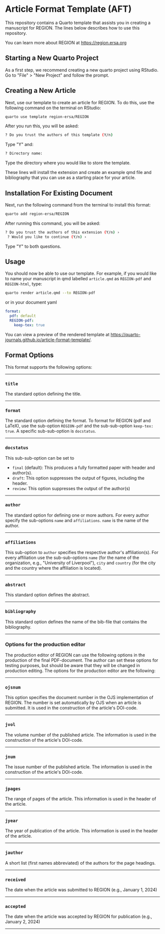 # Article Format Template (AFT)

This repository contains a Quarto template that assists you in creating a manuscript for
REGION. The lines below describes how to use this repository. 

You can learn more about REGION at <https://region.ersa.org>

## Starting a New Quarto Project

As a first step, we recommend creating a new quarto project using RStudio. Go to "File" > "New Project" and follow the prompt.

## Creating a New Article

Next, use our template to create an article for REGION. To do
this, use the following command on the terminal on RStudio:

``` bash
quarto use template region-ersa/REGION
```
After you run this, you will be asked:

``` bash
? Do you trust the authors of this template (Y/n)
```
Type "Y" and:

``` bash
? Directory name:
```
Type the directory where you would like to store the template.

These lines will install the extension and create an example qmd file and
bibliography that you can use as a starting place for your article.

## Installation For Existing Document

Next, run the following command from the terminal to install this format:

``` bash
quarto add region-ersa/REGION
```
After running this command, you will be asked:

``` bash
? Do you trust the authors of this extension (Y/n) ›
 ? Would you like to continue (Y/n) ›
```

Type "Y" to both questions.

## Usage

You should now be able to use our template. For example, if you would like to name your manuscript in qmd labelled `article.qmd` as `REGION-pdf` and
`REGION-html`, type:

``` bash
quarto render article.qmd --to REGION-pdf
```

or in your document yaml

``` yaml
format:
  pdf: default
  REGION-pdf:
    keep-tex: true    
```

You can view a preview of the rendered template at
<https://quarto-journals.github.io/article-format-template/>.

## Format Options

This format supports the following options:

------------------------------------------------------------------------

### `title`

The standard option defining the title.

------------------------------------------------------------------------

### `format`

The standard option defining the format. To format for REGION (pdf and
LaTeX), use the sub-option `REGION-pdf` and the sub-sub-option
`keep-tex: true`. A specific sub-sub-option is `docstatus`.

------------------------------------------------------------------------

### `docstatus`

This sub-sub-option can be set to

-   `final` (default): This produces a fully formatted paper with header
    and author(s).
-   `draft`: This option suppresses the output of figures, including the
    header.
-   `review`: This option suppresses the output of the author(s)

------------------------------------------------------------------------

### `author`

The standard option for defining one or more authors. For every author
specify the sub-options `name` and `affiliations`. `name` is the name of
the author.

------------------------------------------------------------------------

### `affiliations`

This sub-option to `author` specifies the respective author's
affiliation(s). For every affiliation use the sub-sub-options `name`
(for the name of the organization, e.g., "University of Liverpool"),
`city` and `country` (for the city and the country where the affiliation
is located).

------------------------------------------------------------------------

### `abstract`

This standard option defines the abstract.

------------------------------------------------------------------------

### `bibliography`

This standard option defines the name of the bib-file that contains the
bibliography.

------------------------------------------------------------------------

### Options for the production editor

The production editor of REGION can use the following options in the
production of the final PDF-document. The author can set these options
for testing purposes, but should be aware that they will be changed in
production editing. The options for the production editor are the following:

------------------------------------------------------------------------

### `ojsnum`

This option specifies the document number in the OJS implementation of
REGION. The number is set automatically by OJS when an article is
submitted. It is used in the construction of the article's DOI-code.

------------------------------------------------------------------------

### `jvol`

The volume number of the published article. The information is used in
the construction of the article's DOI-code.

------------------------------------------------------------------------

### `jnum`

The issue number of the published article. The information is used in
the construction of the article's DOI-code.

------------------------------------------------------------------------

### `jpages`

The range of pages of the article. This information is used in the
header of the article.

------------------------------------------------------------------------

### `jyear`

The year of publication of the article. This information is used in the
header of the article.

------------------------------------------------------------------------

### `jauthor`

A short list (first names abbreviated) of the authors for the page
headings.

------------------------------------------------------------------------

### `received`

The date when the article was submitted to REGION (e.g., January 1,
2024)

------------------------------------------------------------------------

### `accepted`

The date when the article was accepted by REGION for publication (e.g.,
January 2, 2024)

------------------------------------------------------------------------
